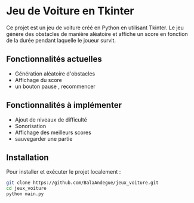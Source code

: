 # Jeu de Voiture en Tkinter

Ce projet est un jeu de voiture créé en Python en utilisant Tkinter. Le jeu génère des obstacles de manière aléatoire et affiche un score en fonction de la durée pendant laquelle le joueur survit.

## Fonctionnalités actuelles

- Génération aléatoire d'obstacles
- Affichage du score
- un bouton pause , recommencer

## Fonctionnalités à implémenter

- Ajout de niveaux de difficulté
- Sonorisation
- Affichage des meilleurs scores
- sauvegarder une partie
  

## Installation

Pour installer et exécuter le projet localement :

```bash
git clone https://github.com/BalaAndegue/jeux_voiture.git
cd jeux_voiture
python main.py
